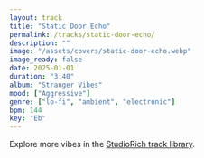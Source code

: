 ```yaml
---
layout: track
title: "Static Door Echo"
permalink: /tracks/static-door-echo/
description: ""
image: "/assets/covers/static-door-echo.webp"
image_ready: false
date: 2025-01-01
duration: "3:40"
album: "Stranger Vibes"
mood: ["Aggressive"]
genre: ["lo-fi", "ambient", "electronic"]
bpm: 144
key: "Eb"
---
```


Explore more vibes in the [StudioRich track library](/tracks/).
